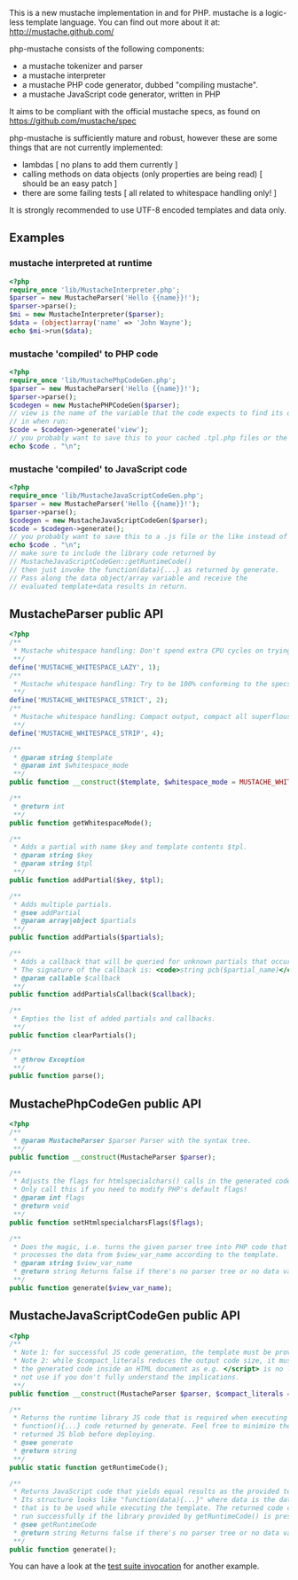 This is a new mustache implementation in and for PHP.
mustache is a logic-less template language. You can find out more about it at:
http://mustache.github.com/

php-mustache consists of the following components:

- a mustache tokenizer and parser
- a mustache interpreter
- a mustache PHP code generator, dubbed "compiling mustache".
- a mustache JavaScript code generator, written in PHP

It aims to be compliant with the official mustache specs, as found on
https://github.com/mustache/spec

php-mustache is sufficiently mature and robust, however these are some things that are not currently implemented:

- lambdas [ no plans to add them currently ]
- calling methods on data objects (only properties are being read) [ should be an easy patch ]
- there are some failing tests [ all related to whitespace handling only! ]

It is strongly recommended to use UTF-8 encoded templates and data only.

## Examples

### mustache interpreted at runtime

```php
<?php
require_once 'lib/MustacheInterpreter.php';
$parser = new MustacheParser('Hello {{name}}!');
$parser->parse();
$mi = new MustacheInterpreter($parser);
$data = (object)array('name' => 'John Wayne');
echo $mi->run($data);
```

### mustache 'compiled' to PHP code

```php
<?php
require_once 'lib/MustachePhpCodeGen.php';
$parser = new MustacheParser('Hello {{name}}!');
$parser->parse();
$codegen = new MustachePHPCodeGen($parser);
// view is the name of the variable that the code expects to find its data
// in when run:
$code = $codegen->generate('view');
// you probably want to save this to your cached .tpl.php files or the like instead of echoing it:
echo $code . "\n";
```

### mustache 'compiled' to JavaScript code

```php
<?php
require_once 'lib/MustacheJavaScriptCodeGen.php';
$parser = new MustacheParser('Hello {{name}}!');
$parser->parse();
$codegen = new MustacheJavaScriptCodeGen($parser);
$code = $codegen->generate();
// you probably want to save this to a .js file or the like instead of echoing it:
echo $code . "\n";
// make sure to include the library code returned by
// MustacheJavaScriptCodeGen::getRuntimeCode()
// then just invoke the function(data){...} as returned by generate.
// Pass along the data object/array variable and receive the
// evaluated template+data results in return.
```

## MustacheParser public API

```php
<?php
/**
 * Mustache whitespace handling: Don't spend extra CPU cycles on trying to be 100% conforming to the specs.
 **/
define('MUSTACHE_WHITESPACE_LAZY', 1);
/**
 * Mustache whitespace handling: Try to be 100% conforming to the specs.
 **/
define('MUSTACHE_WHITESPACE_STRICT', 2);
/**
 * Mustache whitespace handling: Compact output, compact all superflous whitespace.
 **/
define('MUSTACHE_WHITESPACE_STRIP', 4);

/**
 * @param string $template
 * @param int $whitespace_mode
 **/
public function __construct($template, $whitespace_mode = MUSTACHE_WHITESPACE_LAZY);

/**
 * @return int
 **/
public function getWhitespaceMode();

/**
 * Adds a partial with name $key and template contents $tpl.
 * @param string $key
 * @param string $tpl
 **/
public function addPartial($key, $tpl);

/**
 * Adds multiple partials.
 * @see addPartial
 * @param array|object $partials
 **/
public function addPartials($partials);

/**
 * Adds a callback that will be queried for unknown partials that occur during parsing.
 * The signature of the callback is: <code>string pcb($partial_name)</code>
 * @param callable $callback
 **/
public function addPartialsCallback($callback);

/**
 * Empties the list of added partials and callbacks.
 **/
public function clearPartials();

/**
 * @throw Exception
 **/
public function parse();
```

## MustachePhpCodeGen public API

```php
<?php
/**
 * @param MustacheParser $parser Parser with the syntax tree.
 **/
public function __construct(MustacheParser $parser);

/**
 * Adjusts the flags for htmlspecialchars() calls in the generated code.
 * Only call this if you need to modify PHP's default flags!
 * @param int flags
 * @return void
 **/
public function setHtmlspecialcharsFlags($flags);

/**
 * Does the magic, i.e. turns the given parser tree into PHP code that
 * processes the data from $view_var_name according to the template.
 * @param string $view_var_name
 * @return string Returns false if there's no parser tree or no data variable.
 **/
public function generate($view_var_name);
```

## MustacheJavaScriptCodeGen public API

```php
<?php
/**
 * Note 1: for successful JS code generation, the template must be provided in UTF-8 encoding!
 * Note 2: while $compact_literals reduces the output code size, it must not be used when deploying
 * the generated code inside an HTML document as e.g. </script> is no longer being escaped. Do
 * not use if you don't fully understand the implications.
 **/
public function __construct(MustacheParser $parser, $compact_literals = false);

/**
 * Returns the runtime library JS code that is required when executing the
 * function(){...} code returned by generate. Feel free to minimize the
 * returned JS blob before deploying.
 * @see generate
 * @return string
 **/
public static function getRuntimeCode();

/**
 * Returns JavaScript code that yields equal results as the provided template.
 * Its structure looks like "function(data){...}" where data is the data variable
 * that is to be used while executing the template. The returned code can only
 * run successfully if the library provided by getRuntimeCode() is present.
 * @see getRuntimeCode
 * @return string Returns false if there's no parser tree or no data variable.
 **/
public function generate();
```

You can have a look at the [test suite invocation](https://github.com/KiNgMaR/php-mustache/blob/master/test/MustacheSpecsTests.php) for another example.
